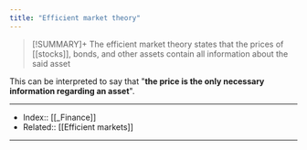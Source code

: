 ```yaml
---
title: "Efficient market theory" 
---
```

> [!SUMMARY]+
> The efficient market theory states that the prices of [[stocks]], bonds, and other assets contain all information about the said asset

This can be interpreted to say that "**the price is the only necessary information regarding an asset**".

---
- Index:: [[_Finance]] 
- Related:: [[Efficient markets]]
---